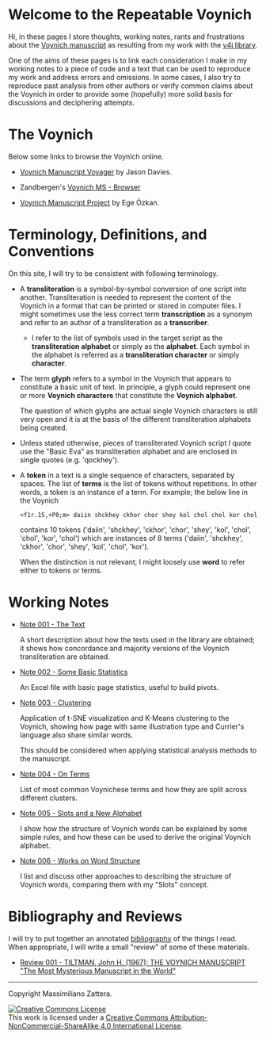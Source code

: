 # Welcome to the Repeatable Voynich

Hi, in these pages I store thoughts, working notes, rants and frustrations about the [Voynich manuscript](https://en.wikipedia.org/wiki/Voynich_manuscript)
as resulting from my work with the [v4j library](https://github.com/mzattera/v4j).

One of the aims of these pages is to link each consideration I make in my working notes to a piece of code and a text that can be used to 
reproduce my work and address errors and omissions. In some cases, I also try to reproduce past analysis from other authors or verify common claims about the Voynich
in order to provide some (hopefully) more solid basis for discussions and deciphering attempts.


# The Voynich

Below some links to browse the Voynich online.

* [Voynich Manuscript Voyager](https://www.jasondavies.com/voynich/#outside_front_cover/0.422/0.371/2.30) by Jason Davies.

* Zandbergen's [Voynich MS - Browser](http://www.voynich.nu/folios.html)

* [Voynich Manuscript Project](https://ambertide.github.io/VoynichExplorer/index.html) by Ege Özkan.



# Terminology, Definitions, and Conventions

On this site, I will try to be consistent with following terminology.

- A **transliteration** is a symbol-by-symbol conversion of one script into another. Transliteration is needed to represent the content of the Voynich in a 
format that can be printed or stored in computer files. I might sometimes use the less correct term **transcription** as a synonym and refer 
to an author of a transliteration as a **transcriber**.

  - I refer to the list of symbols used in the target script as the **transliteration alphabet** or simply as the **alphabet**.
Each symbol in the alphabet is referred as a **transliteration character** or simply **character**.

- The term **glyph** refers to a symbol in the Voynich that appears to constitute a basic unit of text. In principle, a glyph could represent one or more
 **Voynich characters** that constitute the **Voynich alphabet**.

  The question of which glyphs are actual single Voynich characters is still very open and it is at the basis of the different transliteration alphabets being created.
  
- Unless stated otherwise, pieces of transliterated Voynich script I quote use the "Basic Eva" as transliteration alphabet and are enclosed in single quotes (e.g. 'qockhey').

- A **token** in a text is a single sequence of characters, separated by spaces. The list of **terms** is the list of tokens without repetitions.
In other words, a token is an instance of a term. For example; the below line in the Voynich

  ```
  <f1r.15,+P0;m> daiin shckhey ckhor chor shey kol chol chol kor chol
  ```
  
  contains 10 tokens ('daiin', 'shckhey', 'ckhor', 'chor', 'shey', 'kol', 'chol', 'chol', 'kor', 'chol') which are instances of 
  8 terms ('daiin', 'shckhey', 'ckhor', 'chor', 'shey', 'kol', 'chol', 'kor').
  
  When the distinction is not relevant, I might loosely use **word** to refer either to tokens or terms. 


# Working Notes

- [Note 001 - The Text](./001)

  A short description about how the texts used in the library are obtained; it shows how concordance and majority
  versions of the Voynich transliteration are obtained.
  
- [Note 002 - Some Basic Statistics](./002)

  An Excel file with basic page statistics, useful to build pivots.
  
- [Note 003 - Clustering](./003)

  Application of t-SNE visualization and K-Means clustering to the Voynich, showing how page with same illustration type and
  Currier's language also share similar words.
  
  This should be considered when applying statistical analysis methods to the manuscript.

- [Note 004 - On Terms](./004)

  List of most common Voynichese terms and how they are split across different clusters.

- [Note 005 - Slots and a New Alphabet](./005)

  I show how the structure of Voynich words can be explained by some simple rules, and how these can be used to derive the original Voynich alphabet.

- [Note 006 - Works on Word Structure](./006)

  I list and discuss other approaches to describing the structure of Voynich words, comparing them with my "Slots" concept.
  

# Bibliography and Reviews

I will try to put together an annotated [bibliography](./biblio.md) of the things I read.
When appropriate, I will write a small "review" of some of these materials.

- [Review 001 - TILTMAN, John H. (1967): THE VOYNICH MANUSCRIPT "The Most Mysterious Manuscript in the World"](./R001)
 


---

Copyright Massimiliano Zattera.

<a rel="license" href="http://creativecommons.org/licenses/by-nc-sa/4.0/"><img alt="Creative Commons License" style="border-width:0" src="https://i.creativecommons.org/l/by-nc-sa/4.0/88x31.png" /></a><br />This work is licensed under a <a rel="license" href="http://creativecommons.org/licenses/by-nc-sa/4.0/">Creative Commons Attribution-NonCommercial-ShareAlike 4.0 International License</a>.
